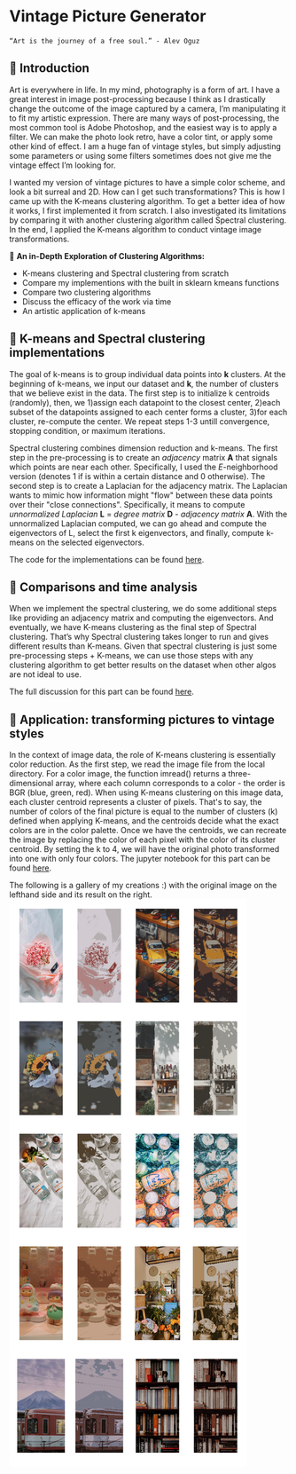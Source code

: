 # Vintage Picture Generator
    “Art is the journey of a free soul.” - Alev Oguz

## :art: Introduction
Art is everywhere in life. In my mind, photography is a form of art. I have a great interest in image post-processing because I think as I drastically change the outcome of the image captured by a camera, I’m manipulating it to fit my artistic expression. There are many ways of post-processing, the most common tool is Adobe Photoshop, and the easiest way is to apply a filter. We can make the photo look retro, have a color tint, or apply some other kind of effect. I am a huge fan of vintage styles, but simply adjusting some parameters or using some filters sometimes does not give me the vintage effect I’m looking for.

I wanted my version of vintage pictures to have a simple color scheme, and look a bit surreal and 2D. How can I get such transformations? This is how I came up with the K-means clustering algorithm. To get a better idea of how it works, I first implemented it from scratch. I also investigated its limitations by comparing it with another clustering algorithm called Spectral clustering. In the end, I applied the K-means algorithm to conduct vintage image transformations.

:small_blue_diamond: **An in-Depth Exploration of Clustering Algorithms:** 

  * K-means clustering and Spectral clustering from scratch
  * Compare my implementions with the built in sklearn kmeans functions
  * Compare two clustering algorithms 
  * Discuss the efficacy of the work via time
  * An artistic application of k-means

## :art: K-means and Spectral clustering implementations

The goal of k-means is to group individual data points into **k** clusters. At the beginning of k-means, we input our dataset and **k**, the number of clusters that we believe exist in the data. The first step is to initialize k centroids (randomly), then, we 1)assign each datapoint to the closest center, 2)each subset of the datapoints assigned to each center forms a cluster, 3)for each cluster, re-compute the center. We repeat steps 1-3 untill convergence, stopping condition, or maximum iterations.

Spectral clustering combines dimension reduction and k-means. The first step in the pre-processing is to create an _adjacency_ matrix **A** that signals which points are near each other. Specifically, I used the _E_-neighborhood version (denotes 1 if is within a certain distance and 0 otherwise). The second step is to create a Laplacian for the adjacency matrix. The Laplacian wants to mimic how information might "flow" between these data points over their "close connections".  Specifically, it means to compute _unnormalized Laplacian_ **L** = _degree matrix_ **D** - _adjacency matrix_ **A**. With the unnormalized Laplacian computed, we can go ahead and compute the eigenvectors of L, select the first k eigenvectors, and finally, compute k-means on the selected eigenvectors.

The code for the implementations can be found [here](https://github.com/comp-machine-learning-spring2021/portfolio-HelenaSG/blob/main/Clustering-and-Vintage-Art/ce3.py).

## :art: Comparisons and time analysis

When we implement the spectral clustering, we do some additional steps like providing an adjacency matrix and computing the eigenvectors. And eventually, we have K-means clustering as the final step of Spectral clustering. That’s why Spectral clustering takes longer to run and gives different results than K-means. Given that spectral clustering is just some pre-processing steps + K-means, we can use those steps with any clustering algorithm to get better results on the dataset when other algos are not ideal to use.

The full discussion for this part can be found [here](https://github.com/comp-machine-learning-spring2021/portfolio-HelenaSG/blob/main/Clustering-and-Vintage-Art/Different-Clustering-Algorithms.ipynb).  

## :art: Application: transforming pictures to vintage styles 

In the context of image data, the role of K-means clustering is essentially color reduction. As the first step, we read the image file from the local directory. For a color image, the function imread() returns a three-dimensional array, where each column corresponds to a color - the order is BGR (blue, green, red). When using K-means clustering on this image data, each cluster centroid represents a cluster of pixels. That's to say, the number of colors of the final picture is equal to the number of clusters (k) defined when applying K-means, and the centroids decide what the exact colors are in the color palette. Once we have the centroids, we can recreate the image by replacing the color of each pixel with the color of its cluster centroid. By setting the k to 4, we will have the original photo transformed into one with only four colors. The jupyter notebook for this part can be found [here](https://github.com/comp-machine-learning-spring2021/portfolio-HelenaSG/blob/main/Clustering-and-Vintage-Art/Vintage-Picture-Generator.ipynb). 

The following is a gallery of my creations :) with the original image on the lefthand side and its result on the right.
![gallery](https://github.com/comp-machine-learning-spring2021/portfolio-HelenaSG/blob/main/Clustering-and-Vintage-Art/gallery.jpeg)

